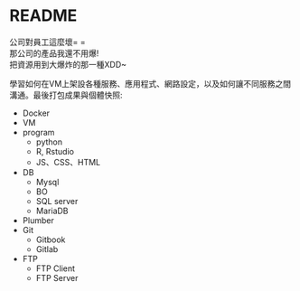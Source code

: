 # README

公司對員工這麼壞= =  
那公司的產品我還不用爆!  
把資源用到大爆炸的那一種XDD~  

學習如何在VM上架設各種服務、應用程式、網路設定，以及如何讓不同服務之間溝通。最後打包成果與個體快照:

- Docker
- VM
- program
  - python
  - R, Rstudio
  - JS、CSS、HTML
- DB
  - Mysql
  - BO
  - SQL server
  - MariaDB
- Plumber
- Git
  - Gitbook
  - Gitlab
- FTP
  - FTP Client
  - FTP Server
